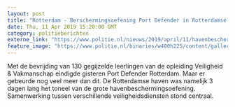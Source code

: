 ```yaml
---
layout: post
title: "Rotterdam - Berschermingsoefening Port Defender in Rotterdamse haven succesvol verlopen"
date: Thu, 11 Apr 2019 15:20:00 GMT
category: politieberichten
externe_link: "https://www.politie.nl/nieuws/2019/april/11/havenbeschermingsoefening-ter-voorbereiding-op-situaties-waar-je-niet-op-hoopt.html"
feature_image: "https://www.politie.nl/binaries/w400h225/content/gallery/politie/nieuws/2019/april/07-rt/portdefender2.jpg"
---
```


Met de bevrijding van 130 gegijzelde leerlingen van de opleiding Veiligheid & Vakmanschap eindigde  gisteren Port Defender Rotterdam. Maar er gebeurde nog veel meer dan dit. De Rotterdamse haven was namelijk 3 dagen lang het toneel van de grote havenbeschermingsoefening. Samenwerking tussen verschillende veiligheidsdiensten stond centraal.
